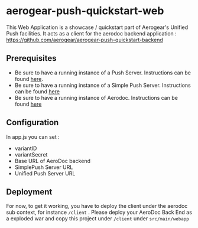 # aerogear-push-quickstart-web

This Web Application is a showcase / quickstart part of Aerogear's Unified Push facilities.
It acts as a client for the aerodoc backend application : https://github.com/aerogear/aerogear-push-quickstart-backend

## Prerequisites

* Be sure to have a running instance of a Push Server. Instructions can be found [here](https://github.com/aerogear/aerogear-unified-push-server).
* Be sure to have a running instance of a Simple Push Server. Instructions can be found [here](https://github.com/aerogear/aerogear-simple-push-server)
* Be sure to have a running instance of Aerodoc. Instructions can be found [here](https://github.com/aerogear/aerogear-push-quickstart-backend)

## Configuration

In app.js you can set  :

* variantID
* variantSecret
* Base URL of AeroDoc backend
* SimplePush Server URL
* Unified Push Server URL


## Deployment

For now, to get it working, you have to deploy the client under the aerodoc sub context, for instance ```/client``` . Please deploy your AeroDoc Back End as a exploded war and copy this project under ```/client``` under ```src/main/webapp```
